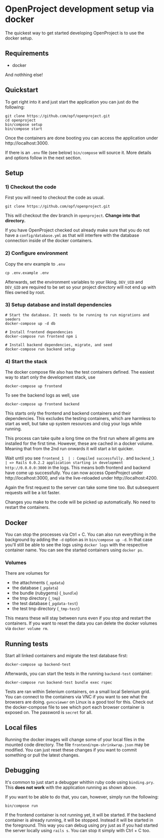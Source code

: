 # OpenProject development setup via docker

The quickest way to get started developing OpenProject is to use the docker setup.

## Requirements

* docker

And nothhing else!

## Quickstart

To get right into it and just start the application you can just do the following:

```
git clone https://github.com/opf/openproject.git
cd openproject
bin/compose setup
bin/compose start
```

Once the containers are done booting you can access the application under http://localhost:3000.

If there is an `.env` file (see below) `bin/compose` will source it.
More details and options follow in the next section.

## Setup

### 1) Checkout the code

First you will need to checkout the code as usual.

```
git clone https://github.com/opf/openproject.git
```

This will checkout the dev branch in `openproject`. **Change into that directory.**

If you have OpenProject checked out already make sure that you do not have a `config/database.yml`
as that will interfere with the database connection inside of the docker containers.

### 2) Configure environment

Copy the env example to `.env`

```
cp .env.example .env
```

Afterwards, set the environment variables to your liking. `DEV_UID` and `DEV_GID` are required to be set so your project
directory will not end up with files owned by root.

### 3) Setup database and install dependencies

```
# Start the database. It needs to be running to run migrations and seeders
docker-compose up -d db

# Install frontend dependencies
docker-compose run frontend npm i

# Install backend dependencies, migrate, and seed
docker-compose run backend setup
```

### 4) Start the stack

The docker compose file also has the test containers defined. The easiest way to start only the development stack, use

```
docker-compose up frontend
```

To see the backend logs as well, use

```
docker-compose up frontend backend
```

This starts only the frontend and backend containers and their dependencies. This excludes the testing containers, which
are harmless to start as well, but take up system resources and clog your logs while running.

This process can take quite a long time on the first run where all gems are installed for the first time.
However, these are cached in a docker volume. Meaning that from the 2nd run onwards it will start a lot quicker.

Wait until you see `frontend_1  | : Compiled successfully.` and `backend_1   | => Rails 6.0.2.2 application starting in development http://0.0.0.0:3000` in the logs.
This means both frontend and backend have come up successfully.
You can now access OpenProject under http://localhost:3000, and via the live-reloaded under http://localhost:4200.

Again the first request to the server can take some time too.
But subsequent requests will be a lot faster.

Changes you make to the code will be picked up automatically.
No need to restart the containers.

## Docker

You can stop the processes via Ctrl + C. You can also run everything in the background by adding the `-d` option as in `bin/compose up -d`. In that case you'll still be able to see the logs using `docker logs` with the respective container name.
You can see the started containers using `docker ps`.

### Volumes

There are volumes for

  * the attachments (`_opdata`)
  * the database (`_pgdata`)
  * the bundle (rubygems) (`_bundle`)
  * the tmp directory (`_tmp`)
  * the test database (`_pgdata-test`)
  * the test tmp directory (`_tmp-test`)

This means these will stay between runs even if you stop and restart the containers.
If you want to reset the data you can delete the docker volumes via `docker volume rm`.

## Running tests 

Start all linked containers and migrate the test database first:

```
docker-compose up backend-test 
```

Afterwards, you can start the tests in the running `backend-test` container:

```
docker-compose run backend-test bundle exec rspec
```

Tests are ran within Selenium containers, on a small local Selenium grid. You can connect to the containers via VNC if
you want to see what the browsers are doing. `gvncviewer` on Linux is a good tool for this. Check out the docker-compose
file to see which port each browser container is exposed on. The password is `secret` for all.

## Local files

Running the docker images will change some of your local files in the mounted code directory.
The file `frontend/npm-shrinkwrap.json` may be modified.
You can just reset these changes if you want to commit something or pull the latest changes.

## Debugging

It's common to just start a debugger whithin ruby code using `binding.pry`.
This **does not work** with the application running as shown above.

If you want to be able to do that, you can, however, simply run the following:

```
bin/compose run
```

If the frontend container is not running yet, it will be started.
If the backend container is already running, it will be stopped.
Instead it will be started in the foreground.
This way you can debug using pry just as if you had started the server locally using `rails s`.
You can stop it simply with Ctrl + C too.
